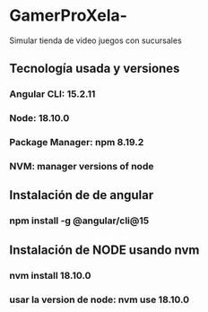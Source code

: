 # GamerProXela-
Simular tienda de video juegos con sucursales
## Tecnología usada y versiones
### Angular CLI: 15.2.11
### Node: 18.10.0
### Package Manager: npm 8.19.2
### NVM: manager versions of node
## Instalación de de angular
### npm install -g @angular/cli@15
## Instalación de NODE usando nvm
### nvm install 18.10.0
### usar la version de node: nvm use 18.10.0
